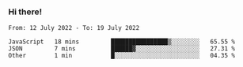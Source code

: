 ### Hi there!

<!--START_SECTION:waka-->

```text
From: 12 July 2022 - To: 19 July 2022

JavaScript   18 mins         ████████████████▒░░░░░░░░   65.55 %
JSON         7 mins          ██████▓░░░░░░░░░░░░░░░░░░   27.31 %
Other        1 min           █░░░░░░░░░░░░░░░░░░░░░░░░   04.35 %
```

<!--END_SECTION:waka-->
